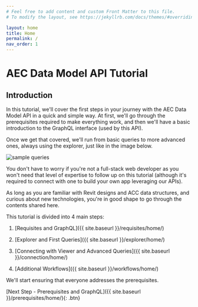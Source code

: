 ```yaml
---
# Feel free to add content and custom Front Matter to this file.
# To modify the layout, see https://jekyllrb.com/docs/themes/#overriding-theme-defaults

layout: home
title: Home
permalink: /
nav_order: 1
---
```


# AEC Data Model API Tutorial

## Introduction

In this tutorial, we'll cover the first steps in your journey with the AEC Data Model API in a quick and simple way. At first, we'll go through the prerequisites required to make everything work, and then we'll have a basic introduction to the GraphQL interface (used by this API).

Once we get that covered, we'll run from basic queries to more advanced ones, always using the explorer, just like in the image below.

![sample queries](../../assets/images/samplequery.gif)

<!-- ![sample queries](./assets/images/samplequery.gif) -->

You don't have to worry if you're not a full-stack web developer as you won't need that level of expertise to follow up on this tutorial (although it's required to connect with one to build your own app leveraging our APIs).

As long as you are familiar with Revit designs and ACC data structures, and curious about new technologies, you're in good shape to go through the contents shared here.

This tutorial is divided into 4 main steps:

1. [Requisites and GraphQL]({{ site.baseurl }}/requisites/home/)

2. [Explorer and First Queries]({{ site.baseurl }}/explorer/home/)

3. [Connecting with Viewer and Advanced Queries]({{ site.baseurl }}/connection/home/)

4. [Additional Workflows]({{ site.baseurl }}/workflows/home/)

We'll start ensuring that everyone addresses the prerequisites.

[Next Step - Prerequisites and GraphQL]({{ site.baseurl }}/prerequisites/home/){: .btn}
